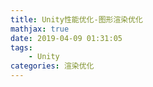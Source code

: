```yaml
---
title: Unity性能优化-图形渲染优化
mathjax: true
date: 2019-04-09 01:31:05
tags:
    - Unity
categories: 渲染优化
---
```

